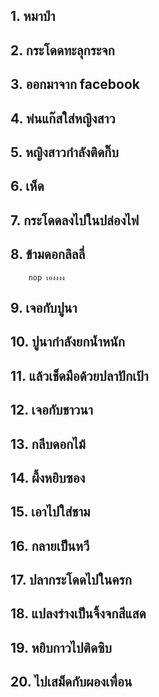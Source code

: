 ## 1. หมาป่า

## 2. กระโดดทะลุกระจก

## 3. ออกมาจาก facebook

## 4. พ่นแก๊สใส่หญิงสาว

## 5. หญิงสาวกำลังติดกิ๊บ

## 6. เห็ด

## 7. กระโดดลงไปในปล่องไฟ

## 8. ข้ามดอกลิลลี่
        nop เองงงง

## 9. เจอกับปูนา

## 10. ปูนากำลังยกน้ำหนัก

## 11. แล้วเช็ดมือด้วยปลาปักเป้า

## 12. เจอกับชาวนา

## 13. กลีบดอกไม้

## 14. ผึ้งหยิบซอง

## 15. เอาไปใส่ชาม

## 16. กลายเป็นหวี

## 17. ปลากระโดดไปในครก

## 18. แปลงร่างเป็นจิ้งจกสีแสด

## 19. หยิบกาวไปติดซิบ

## 20. ไปเสม็ดกับผองเพื่อน
